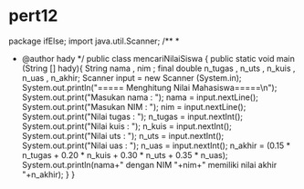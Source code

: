 # pert12
package ifElse;
import java.util.Scanner;
/**
 *
 * @author hady
 */
public class mencariNilaiSiswa {
    public static void main (String [] hady){
        String nama , nim ;
        final double n_tugas , n_uts , n_kuis , n_uas , n_akhir;
        Scanner input = new Scanner (System.in);
  System.out.println("===== Menghitung Nilai Mahasiswa=====\n");
        System.out.print("Masukan nama : ");
        nama = input.nextLine();
        System.out.print("Masukan NIM : ");
        nim = input.nextLine();
        System.out.print("Nilai tugas : ");
        n_tugas = input.nextInt();
        System.out.print("Nilai kuis : ");
        n_kuis = input.nextInt();
        System.out.print("Nilai uts : ");
        n_uts = input.nextInt();
        System.out.print("Nilai uas : ");
        n_uas = input.nextInt();
        n_akhir = (0.15 * n_tugas + 0.20 * n_kuis + 0.30 * n_uts + 0.35 * n_uas);
        System.out.println(nama+" dengan NIM "+nim+" memiliki nilai akhir "+n_akhir);
    }
}
